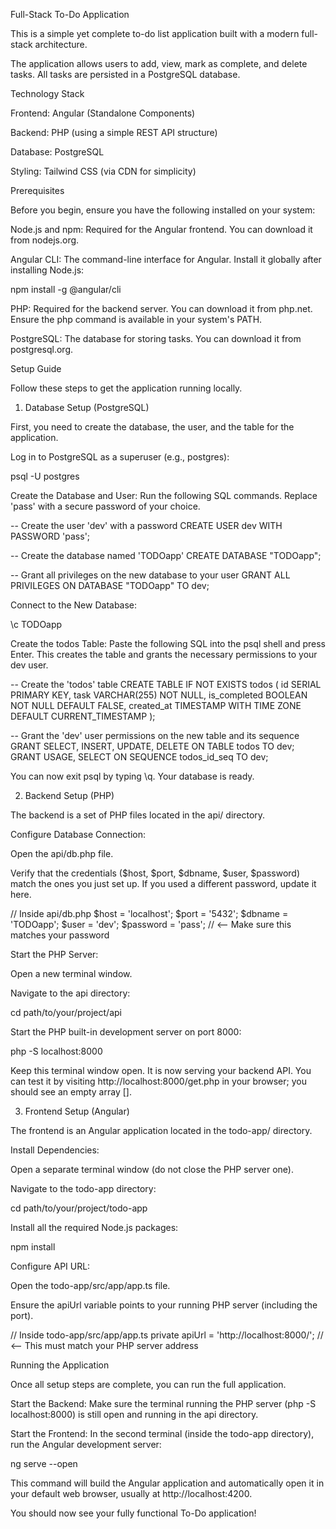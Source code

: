 Full-Stack To-Do Application

This is a simple yet complete to-do list application built with a modern full-stack architecture.

The application allows users to add, view, mark as complete, and delete tasks. All tasks are persisted in a PostgreSQL database.

Technology Stack

Frontend: Angular (Standalone Components)

Backend: PHP (using a simple REST API structure)

Database: PostgreSQL

Styling: Tailwind CSS (via CDN for simplicity)

Prerequisites

Before you begin, ensure you have the following installed on your system:

Node.js and npm: Required for the Angular frontend. You can download it from nodejs.org.

Angular CLI: The command-line interface for Angular. Install it globally after installing Node.js:

npm install -g @angular/cli


PHP: Required for the backend server. You can download it from php.net. Ensure the php command is available in your system's PATH.

PostgreSQL: The database for storing tasks. You can download it from postgresql.org.

Setup Guide

Follow these steps to get the application running locally.

1. Database Setup (PostgreSQL)

First, you need to create the database, the user, and the table for the application.

Log in to PostgreSQL as a superuser (e.g., postgres):

psql -U postgres


Create the Database and User: Run the following SQL commands. Replace 'pass' with a secure password of your choice.

-- Create the user 'dev' with a password
CREATE USER dev WITH PASSWORD 'pass';

-- Create the database named 'TODOapp'
CREATE DATABASE "TODOapp";

-- Grant all privileges on the new database to your user
GRANT ALL PRIVILEGES ON DATABASE "TODOapp" TO dev;


Connect to the New Database:

\c TODOapp


Create the todos Table: Paste the following SQL into the psql shell and press Enter. This creates the table and grants the necessary permissions to your dev user.

-- Create the 'todos' table
CREATE TABLE IF NOT EXISTS todos (
    id SERIAL PRIMARY KEY,
    task VARCHAR(255) NOT NULL,
    is_completed BOOLEAN NOT NULL DEFAULT FALSE,
    created_at TIMESTAMP WITH TIME ZONE DEFAULT CURRENT_TIMESTAMP
);

-- Grant the 'dev' user permissions on the new table and its sequence
GRANT SELECT, INSERT, UPDATE, DELETE ON TABLE todos TO dev;
GRANT USAGE, SELECT ON SEQUENCE todos_id_seq TO dev;


You can now exit psql by typing \q. Your database is ready.

2. Backend Setup (PHP)

The backend is a set of PHP files located in the api/ directory.

Configure Database Connection:

Open the api/db.php file.

Verify that the credentials ($host, $port, $dbname, $user, $password) match the ones you just set up. If you used a different password, update it here.

// Inside api/db.php
$host = 'localhost';
$port = '5432';
$dbname = 'TODOapp';
$user = 'dev';
$password = 'pass'; // <-- Make sure this matches your password


Start the PHP Server:

Open a new terminal window.

Navigate to the api directory:

cd path/to/your/project/api


Start the PHP built-in development server on port 8000:

php -S localhost:8000


Keep this terminal window open. It is now serving your backend API. You can test it by visiting http://localhost:8000/get.php in your browser; you should see an empty array [].

3. Frontend Setup (Angular)

The frontend is an Angular application located in the todo-app/ directory.

Install Dependencies:

Open a separate terminal window (do not close the PHP server one).

Navigate to the todo-app directory:

cd path/to/your/project/todo-app


Install all the required Node.js packages:

npm install


Configure API URL:

Open the todo-app/src/app/app.ts file.

Ensure the apiUrl variable points to your running PHP server (including the port).

// Inside todo-app/src/app/app.ts
private apiUrl = 'http://localhost:8000/'; // <-- This must match your PHP server address


Running the Application

Once all setup steps are complete, you can run the full application.

Start the Backend: Make sure the terminal running the PHP server (php -S localhost:8000) is still open and running in the api directory.

Start the Frontend: In the second terminal (inside the todo-app directory), run the Angular development server:

ng serve --open


This command will build the Angular application and automatically open it in your default web browser, usually at http://localhost:4200.

You should now see your fully functional To-Do application!